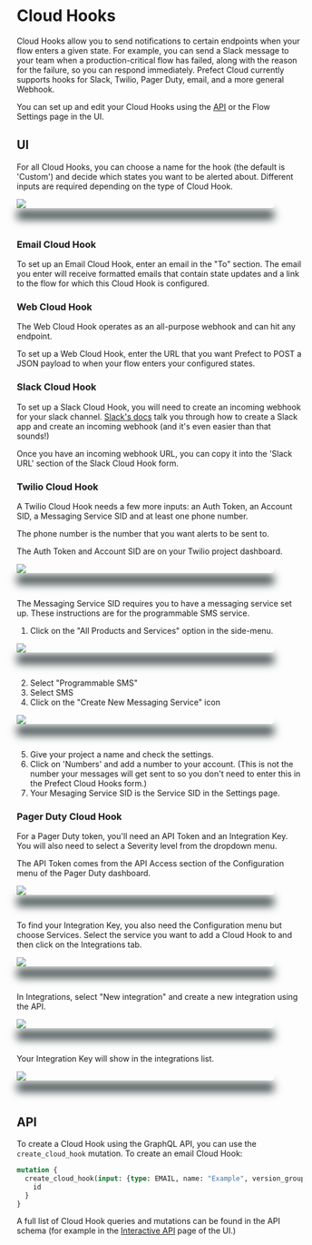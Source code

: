 
# Cloud Hooks <Badge text="Cloud"/>

Cloud Hooks allow you to send notifications to certain endpoints when your flow enters a given state. For example, you can send a Slack message to your team when a production-critical flow has failed, along with the reason for the failure, so you can respond immediately. Prefect Cloud currently supports hooks for Slack, Twilio, Pager Duty, email, and a more general Webhook.

You can set up and edit your Cloud Hooks using the [API](/orchestration/concepts/api.html) or the Flow Settings page in the UI. 

## UI

For all Cloud Hooks, you can choose a name for the hook (the default is 'Custom') and decide which states you want to be alerted about. Different inputs are required depending on the type of Cloud Hook.

<div class="add-shadow">
  <img src="/orchestration/ui/cloud-hook-email.png">
</div>

<p>&nbsp;</p>

### Email Cloud Hook

To set up an Email Cloud Hook, enter an email in the "To" section. The email you enter will receive formatted emails that contain state updates and a link to the flow for which this Cloud Hook is configured. 

### Web Cloud Hook

The Web Cloud Hook operates as an all-purpose webhook and can hit any endpoint.

To set up a Web Cloud Hook, enter the URL that you want Prefect to POST a JSON payload to when your flow enters your configured states. 

### Slack Cloud Hook

To set up a Slack Cloud Hook, you will need to create an incoming webhook for your slack channel.  [Slack's docs](https://api.slack.com/messaging/webhooks) talk you through how to create a Slack app and create an incoming webhook (and it's even easier than that sounds!) 

Once you have an incoming webhook URL, you can copy it into the 'Slack URL' section of the Slack Cloud Hook form. 

### Twilio Cloud Hook

A Twilio Cloud Hook needs a few more inputs: an Auth Token, an Account SID, a Messaging Service SID and at least one phone number. 

The phone number is the number that you want alerts to be sent to. 

The Auth Token and Account SID are on your Twilio project dashboard. 

<div class="add-shadow">
  <img src="/orchestration/ui/twilio-dashboard.png">
</div>

<p>&nbsp;</p>

The Messaging Service SID requires you to have a messaging service set up. These instructions are for the programmable SMS service.

1. Click on the "All Products and Services" option in the side-menu. 

<div class="add-shadow">
  <img src="/orchestration/ui/twilio-sidenav.png">
</div>

<p>&nbsp;</p>

2. Select "Programmable SMS"
3. Select SMS
4. Click on the "Create New Messaging Service" icon 

<div class="add-shadow">
  <img src="/orchestration/ui/twilio-new.png">
</div>

<p>&nbsp;</p>

5. Give your project a name and check the settings.
6. Click on 'Numbers' and add a number to your account. (This is not the number your messages will get sent to so you don't need to enter this in the Prefect Cloud Hooks form.)
7.  Your Mesaging Service SID is the Service SID in the Settings page. 

### Pager Duty Cloud Hook

For a Pager Duty token, you'll need an API Token and an Integration Key.  You will also need to select a Severity level from the dropdown menu. 

The API Token comes from the API Access section of the Configuration menu of the Pager Duty dashboard. 

<div class="add-shadow">
  <img src="/orchestration/ui/pager-duty-menu.png">
</div>

<p>&nbsp;</p>

To find your Integration Key, you also need the Configuration menu but choose Services. Select the service you want to add a Cloud Hook to and then click on the Integrations tab. 

<div class="add-shadow">
  <img src="/orchestration/ui/pager-duty-integrations.png">
</div>

<p>&nbsp;</p>

In Integrations, select "New integration" and create a new integration using the API. 

<div class="add-shadow">
  <img src="/orchestration/ui/pager-duty-new-integration.png">
</div>

<p>&nbsp;</p>

Your Integration Key will show in the integrations list. 

<div class="add-shadow">
  <img src="/orchestration/ui/pager-duty-integration-key.png">
</div>

<p>&nbsp;</p>

## API
To create a Cloud Hook using the GraphQL API, you can use the `create_cloud_hook` mutation. To create an email Cloud Hook:

```graphql
mutation {
  create_cloud_hook(input: {type: EMAIL, name: "Example", version_group_id: "abc", states: ["Running"], config: {to: "test@test.com"}}) {
    id
  }
}
```
A full list of Cloud Hook queries and mutations can be found in the API schema (for example in the [Interactive API](/orchestration/ui/interactive-api.html) page of the UI.)

<style>
.add-shadow  {
    width: 90%;
    max-height: auto;
    border-radius: 5px;
    vertical-align: bottom;
    z-index: -1;
    outline: 1;
    box-shadow: 0px 20px 15px #3D4849;
}
</style>
